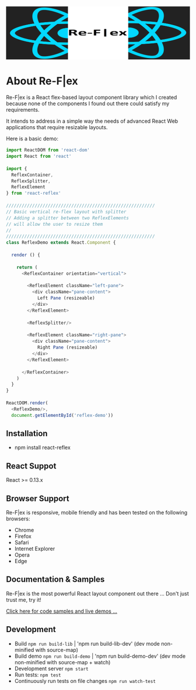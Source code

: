 ![re-flex](./resources/img/re-f%7Cex-banner.png)

# About Re-F|ex

Re-F|ex is a React flex-based layout component library which I created because none of the components I found out there could satisfy my requirements.

It intends to address in a simple way the needs of advanced React Web applications that require resizable layouts.

Here is a basic demo:

```js
import ReactDOM from 'react-dom'
import React from 'react'

import {
  ReflexContainer,
  ReflexSplitter,
  ReflexElement
} from 'react-reflex'

/////////////////////////////////////////////////////////
// Basic vertical re-flex layout with splitter
// Adding a splitter between two ReflexElements
// will allow the user to resize them
//
/////////////////////////////////////////////////////////
class ReflexDemo extends React.Component {

  render () {

    return (
      <ReflexContainer orientation="vertical">

        <ReflexElement className="left-pane">
          <div className="pane-content">
            Left Pane (resizeable)
          </div>
        </ReflexElement>

        <ReflexSplitter/>

        <ReflexElement className="right-pane">
          <div className="pane-content">
            Right Pane (resizeable)
          </div>
        </ReflexElement>

      </ReflexContainer>
    )
  }
}

ReactDOM.render(
  <ReflexDemo/>,
  document.getElementById('reflex-demo'))
```

## Installation

* npm install react-reflex


## React Suppot

React >= 0.13.x

## Browser Support

Re-F|ex is responsive, mobile friendly and has been tested on the following browsers:

  * Chrome
  * Firefox
  * Safari
  * Internet Explorer
  * Opera
  * Edge

## Documentation & Samples

Re-F|ex is the most powerful React layout component out there ... Don't just trust me, try it!

[Click here for code samples and live demos ...](https://leefsmp.github.io/Re-Flex/index.html)

## Development

* Build `npm run build-lib` | 'npm run build-lib-dev' (dev mode non-minified with source-map)
* Build demo `npm run build-demo` | 'npm run build-demo-dev' (dev mode non-minified with source-map + watch)
* Development server `npm start`
* Run tests: `npm test`
* Continuously run tests on file changes `npm run watch-test`
